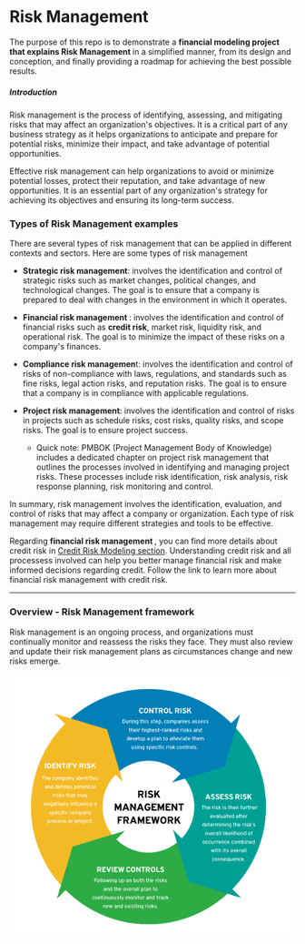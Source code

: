 
# Risk Management

The purpose of this repo is to demonstrate a <b> financial modeling project that explains Risk Management </b> in a simplified manner, from its design and conception, and finally providing a roadmap for achieving the best possible results.

##### Introduction

Risk management is the process of identifying, assessing, and mitigating risks that may affect an organization's objectives. It is a critical part of any business strategy as it helps organizations to anticipate and prepare for potential risks, minimize their impact, and take advantage of potential opportunities.

Effective risk management can help organizations to avoid or minimize potential losses, protect their reputation, and take advantage of new opportunities. It is an essential part of any organization's strategy for achieving its objectives and ensuring its long-term success.

### Types of Risk Management examples

There are several types of risk management that can be applied in different contexts and sectors. Here are some types of risk management

- <b>Strategic risk management</b>: involves the identification and control of strategic risks such as market changes, political changes, and technological changes. The goal is to ensure that a company is prepared to deal with changes in the environment in which it operates.

- <b> Financial risk management </b>: involves the identification and control of financial risks such as <b>credit risk</b>, market risk, liquidity risk, and operational risk. The goal is to minimize the impact of these risks on a company's finances. 

- <b>Compliance risk managemen</b>t: involves the identification and control of risks of non-compliance with laws, regulations, and standards such as fine risks, legal action risks, and reputation risks. The goal is to ensure that a company is in compliance with applicable regulations.

- <b>Project risk management</b>: involves the identification and control of risks in projects such as schedule risks, cost risks, quality risks, and scope risks. The goal is to ensure project success.

	- 	Quick note: PMBOK (Project Management Body of Knowledge) includes a dedicated chapter on project risk management that outlines the processes involved in identifying and managing project risks. These processes include risk identification, risk analysis, risk response planning, risk monitoring and control.

In summary, risk management involves the identification, evaluation, and control of risks that may affect a company or organization. Each type of risk management may require different strategies and tools to be effective.

Regarding <b> financial risk management </b>, you can find more details about credit risk in [Credit Risk Modeling section](./Credit_Risk_Modeling/). Understanding credit risk and all processess involved can help you better manage financial risk and make informed decisions regarding credit. Follow the link to learn more about financial risk management with credit risk.

* * *
### Overview - Risk Management framework

Risk management is an ongoing process, and organizations must continually monitor and reassess the risks they face. They must also review and update their risk management plans as circumstances change and new risks emerge.

![Risk-Management-Screenshot 2023-04-14 194041.png](./doc/img/Risk-Management-Framework-cb1c7de4721c4f02b5ee64c2bc5088ad.png)